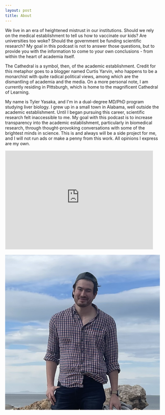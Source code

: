 ```yaml
---
layout: post
title: About
---
```


We live in an era of heightened mistrust in our institutions. Should we rely on the medical establishment to tell us how to vaccinate our kids? Are universities too woke? Should the government be funding scientific research? My goal in this podcast is not to answer those questions, but to provide you with the information to come to your own conclusions - from within the heart of academia itself.

The Cathedral is a symbol, then, of the academic establishment. Credit for this metaphor goes to a blogger named Curtis Yarvin, who happens to be a monarchist with quite radical political views, among which are the dismantling of academia and the media. On a more personal note, I am currently residing in Pittsburgh, which is home to the magnificent Cathedral of Learning.

My name is Tyler Yasaka, and I'm in a dual-degree MD/PhD program studying liver biology. I grew up in a small town in Alabama, well outside the academic establishment. Until I began pursuing this career, scientific research felt inaccessible to me. My goal with this podcast is to increase transparency into the academic establishment, particularly in biomedical research, through thought-provoking conversations with some of the brightest minds in science. This is and always will be a side project for me, and I will not run ads or make a penny from this work. All opinions I express are my own.

<iframe src="https://cathedralpodcast.substack.com/embed" width="480" height="320" style="border:1px solid #EEE; background:white;" frameborder="0" scrolling="no"></iframe>

![Picture of me, Tyler Yasaka](/style/image/me.png)
